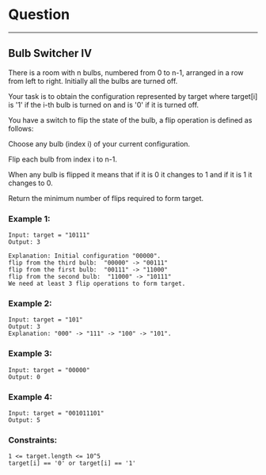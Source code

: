 # Question

-----------------

## Bulb Switcher IV

There is a room with n bulbs, numbered from 0 to n-1, arranged in a row from left to right. Initially all the bulbs are turned off. <br>

Your task is to obtain the configuration represented by target where target[i] is '1' if the i-th bulb is turned on and is '0' if it is turned off. <br>

You have a switch to flip the state of the bulb, a flip operation is defined as follows: <br>

Choose any bulb (index i) of your current configuration. <br>

Flip each bulb from index i to n-1. <br>

When any bulb is flipped it means that if it is 0 it changes to 1 and if it is 1 it changes to 0. <br>

Return the minimum number of flips required to form target. <br>

### Example 1:
```
Input: target = "10111"
Output: 3

Explanation: Initial configuration "00000".
flip from the third bulb:  "00000" -> "00111"
flip from the first bulb:  "00111" -> "11000"
flip from the second bulb:  "11000" -> "10111"
We need at least 3 flip operations to form target.
```
### Example 2:
```
Input: target = "101"
Output: 3
Explanation: "000" -> "111" -> "100" -> "101".
```
### Example 3:
```
Input: target = "00000"
Output: 0
```

### Example 4:
```
Input: target = "001011101"
Output: 5
```

### Constraints:
```
1 <= target.length <= 10^5
target[i] == '0' or target[i] == '1'
```
